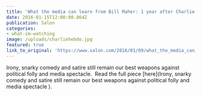 ```yaml
---
title: 'What the media can learn from Bill Maher: 1 year after Charlie Hebdo attack, satirists still taking risks news outlets won’t'
date: 2016-01-15T12:00:00.864Z
publication: Salon
categories: 
- what-im-watching
image: /uploads/charliehebdo.jpg
featured: true
link_to_original: 'https://www.salon.com/2016/01/09/what_the_media_can_learn_from_bill_maher_1_year_after_charlie_hebdo_attack_satirists_still_taking_risks_news_outlets_wont/'
---
```

Irony, snarky comedy and satire still remain our best weapons against political folly and media spectacle.&nbsp; Read the full piece [here](Irony, snarky comedy and satire still remain our best weapons against political folly and media spectacle ).